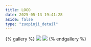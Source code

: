 ```yaml
---
title: LOGO
date: 2025-05-13 19:41:28
aside: false
type: "zuopinji_detail"
---
```


{% gallery %}
![](/logo/index/LOGO_01.png)
![](/logo/index/LOGO_02.png)
{% endgallery %}

<!-- ![](https://cdn.jsdelivr.net/gh/LUCKYLIYONGHHUI/picture@main/LOGO_01.png)
![](https://cdn.jsdelivr.net/gh/LUCKYLIYONGHHUI/picture@main/LOGO_02.png) -->